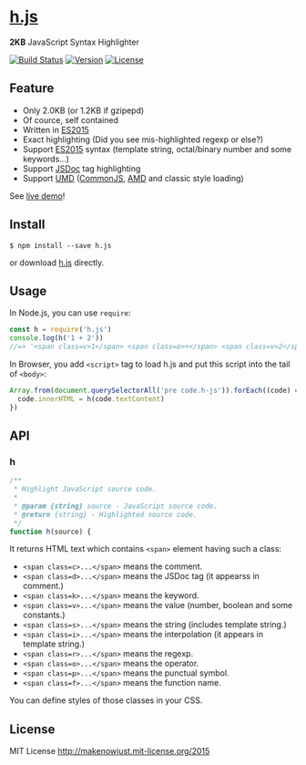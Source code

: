 # [h.js]

__2KB__ JavaScript Syntax Highlighter

[![Build Status](https://img.shields.io/travis/MakeNowJust/h.js.svg?style=flat-square)](https://travis-ci.org/MakeNowJust/h.js)
[![Version](https://img.shields.io/npm/v/h.js.svg?style=flat-square)](https://www.npmjs.com/package/h.js)
[![License](https://img.shields.io/npm/l/h.js.svg?style=flat-square)](https://makenowjust.mit-license.org/2015)

[h.js]: https://github.com/MakeNowJust/h.js

## Feature

  - Only 2.0KB (or 1.2KB if gzipepd)
  - Of cource, self contained
  - Written in [ES2015][]
  - Exact highlighting (Did you see mis-highlighted regexp or else?)
  - Support [ES2015][] syntax (template string, octal/binary number and some keywords...)
  - Support [JSDoc][] tag highlighting
  - Support [UMD][] ([CommonJS][], [AMD][] and classic style loading)

See [live demo][]!

[ES2015]: http://www.ecma-international.org/ecma-262/6.0/
[JSDoc]: http://usejsdoc.org/
[UMD]: https://github.com/umdjs/umd
[CommonJS]: https://en.wikipedia.org/wiki/CommonJS
[AMD]: https://github.com/amdjs/amdjs-api/blob/master/AMD.md
[live demo]: http://h.js.org/demo.html


## Install

```console
$ npm install --save h.js
```

or download [h.js][raw h.js] directly.

[raw h.js]: https://raw.githubusercontent.com/MakeNowJust/h.js/master/h.js


## Usage

In Node.js, you can use `require`:

```javascript
const h = require('h.js')
console.log(h('1 + 2'))
//=> '<span class=v>1</span> <span class=o>+</span> <span class=v>2</span>')
```

In Browser, you add `<script>` tag to load h.js and put this script into the tail of `<body>`:

```javascript
Array.from(document.querySelectorAll('pre code.h-js')).forEach((code) => {
  code.innerHTML = h(code.textContent)
})
```


## API

### h

```javascript
/**
 * Highlight JavaScript source code.
 *
 * @param {string} source - JavaScript source code.
 * @return {string} - Highlighted source code.
 */
function h(source) {
```

It returns HTML text which contains `<span>` element having such a class:

  - `<span class=c>...</span>` means the comment.
  - `<span class=d>...</span>` means the JSDoc tag (it appearss in comment.)
  - `<span class=k>...</span>` means the keyword.
  - `<span class=v>...</span>` means the value (number, boolean and some constants.)
  - `<span class=s>...</span>` means the string (includes template string.)
  - `<span class=i>...</span>` means the interpolation (it appears in template string.)
  - `<span class=r>...</span>` means the regexp.
  - `<span class=o>...</span>` means the operator.
  - `<span class=p>...</span>` means the punctual symbol.
  - `<span class=f>...</span>` means the function name.

You can define styles of those classes in your CSS.


## License

MIT License <http://makenowjust.mit-license.org/2015>
